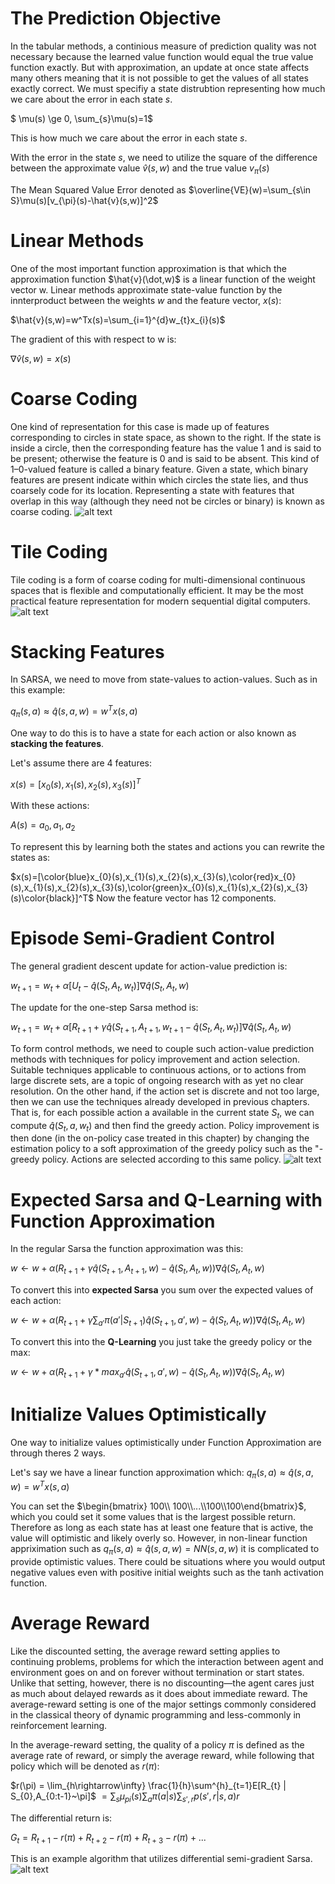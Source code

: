 #  The Prediction Objective

In the tabular methods, a continious measure of prediction quality was not necessary because the learned value function would equal the true value function exactly. But with approximation, an update at once state affects many others meaning that it is not possible to get the values of all states exactly correct. We must specifiy a state distrubtion representing how much we care about the error in each state $s$.

$ \mu(s) \ge 0, \sum_{s}\mu(s)=1$

This is how much we care about the error in each state $s$.

With the error in the state $s$, we need to utilize the square of the difference between the approximate value $\hat{v}(s,w)$ and the true value $v_{\pi}(s)$

The Mean Squared Value Error denoted as $\overline{VE}(w)=\sum_{s\in S}\mu(s)[v_{\pi}(s)-\hat{v}(s,w)]^2$

# Linear Methods

One of the most important function approximation is that which the approximation function $\hat{v}(\dot,w)$ is a linear function of the weight vector w. Linear methods approximate state-value function by the innterproduct between the weights $w$ and the feature vector, $x(s)$:

$\hat{v}(s,w)=w^Tx(s)=\sum_{i=1}^{d}w_{t}x_{i}(s)$

The gradient of this with respect to w is:

$\nabla\hat{v}(s,w)=x(s)$

# Coarse Coding
One kind of representation for this case is made up of features corresponding to circles in state space, as shown to the right. If the state is inside a circle, then the corresponding feature has the value 1 and is said to be present; otherwise the feature is 0 and is said to be absent. This kind of 1–0-valued feature is called a binary feature. Given a state, which binary features are present indicate within which circles the state lies, and thus coarsely code for its location. Representing a state with features that overlap in this way (although they need not be circles or binary) is known as coarse coding.
![alt text](../RL/images/image.png)

# Tile Coding
Tile coding is a form of coarse coding for multi-dimensional continuous spaces that is flexible and computationally efficient. It may be the most practical feature representation for modern sequential digital computers.
![alt text](../RL/images/image-1.png)

# Stacking Features
In SARSA, we need to move from state-values to action-values. Such as in this example:

$q_{\pi}(s,a)\approx\hat{q}(s,a,w) = w^{T}x(s,a)$

One way to do this is to have a state for each action or also known as **stacking the features**.

Let's assume there are 4 features:

$x(s)=[x_{0}(s),x_{1}(s),x_{2}(s),x_{3}(s)]^T$

With these actions:

$A(s) = {a_{0},a_{1},a_{2}}$

To represent this by learning both the states and actions you can rewrite the states as:

$x(s)=[\color{blue}x_{0}(s),x_{1}(s),x_{2}(s),x_{3}(s),\color{red}x_{0}(s),x_{1}(s),x_{2}(s),x_{3}(s),\color{green}x_{0}(s),x_{1}(s),x_{2}(s),x_{3}(s)\color{black}]^T$ Now the feature vector has 12 components.

# Episode Semi-Gradient Control

The general gradient descent update for action-value prediction is:

$w_{t+1} = w_{t} + \alpha[U_{t}-\hat{q}(S_{t},A_{t},w_{t})]\nabla\hat{q}(S_{t},A_{t},w)$

The update for the one-step Sarsa method is:

$w_{t+1} = w_{t} + \alpha[R_{t+1}+\gamma\hat{q}(S_{t+1},A_{t+1},w_{t+1} - \hat{q}(S_{t},A_{t},w_{t})]\nabla\hat{q}(S_{t},A_{t},w)$

To form control methods, we need to couple such action-value prediction methods with techniques for policy improvement and action selection. Suitable techniques applicable to continuous actions, or to actions from large discrete sets, are a topic of ongoing research with as yet no clear resolution. On the other hand, if the action set is discrete and not too large, then we can use the techniques already developed in previous chapters. That is, for each possible action a available in the current state $S_{t}$, we can compute $\hat{q}(S_{t},a,w_{t})$ and then find the greedy action. Policy improvement is then done (in the on-policy case treated in this chapter) by changing the estimation policy to a soft approximation of the greedy policy such as the "-greedy policy. Actions are selected according to this same policy.
![alt text](../RL/images/image-2.png)

# Expected Sarsa and Q-Learning with Function Approximation

In the regular Sarsa the function approximation was this:

$w \leftarrow w + \alpha(R_{t+1}+\gamma\hat{q}(S_{t+1},A_{t+1},w)-\hat{q}(S_{t},A_{t},w))\nabla\hat{q}(S_{t},A_{t},w)$

To convert this into **expected Sarsa** you sum over the expected values of each action:

$w \leftarrow w + \alpha(R_{t+1}+\gamma\sum_{a'}\pi(a'|S_{t+1})\hat{q}(S_{t+1},a',w)-\hat{q}(S_{t},A_{t},w))\nabla\hat{q}(S_{t},A_{t},w)$

To convert this into the **Q-Learning** you just take the greedy policy or the max:

$w \leftarrow w + \alpha(R_{t+1}+\gamma * max_{a'}\hat{q}(S_{t+1},a',w)-\hat{q}(S_{t},A_{t},w))\nabla\hat{q}(S_{t},A_{t},w)$

# Initialize Values Optimistically

One way to initialize values optimistically under Function Approximation are through theres 2 ways.

Let's say we have a linear function approximation which:
$q_{\pi}(s,a)\approx\hat{q}(s,a,w) = w^{T}x(s,a)$

You can set the $\begin{bmatrix} 100\\ 100\\...\\100\\100\end{bmatrix}$, which you could set it some values that is the largest possible return. Therefore as long as each state has at least one feature that is active, the value will optimistic and likely overly so. However, in non-linear function appriximation such as $q_{\pi}(s,a)\approx\hat{q}(s,a,w) = NN(s,a,w)$ it is complicated to provide optimistic values. There could be situations where you would output negative values even with positive initial weights such as the tanh activation function. 

# Average Reward

Like the discounted setting, the average reward setting applies to continuing problems, problems for which the interaction between agent and environment goes on and on forever without termination or start states. Unlike that setting, however, there is no discounting—the agent cares just as much about delayed rewards as it does about immediate reward. The average-reward setting is one of the major settings commonly considered in the classical theory of dynamic programming and less-commonly in reinforcement learning.

In the average-reward setting, the quality of a policy $\pi$ is defined as the average rate of reward, or simply the average reward, while following that policy which will be denoted as $r(\pi)$:

$r(\pi) = \lim_{h\rightarrow\infty} \frac{1}{h}\sum^{h}_{t=1}E[R_{t} | S_{0},A_{0:t-1}~\pi]$
$=\sum_{s}\mu_{pi}(s)\sum_{a}\pi(a|s)\sum_{s',r}p(s',r|s,a)r$

The differential return is:

$G_{t}=R_{t+1}-r(\pi)+R_{t+2}-r(\pi)+R_{t+3}-r(\pi)+...$

This is an example algorithm that utilizes differential semi-gradient Sarsa.
![alt text](../RL/images/differential.png)
